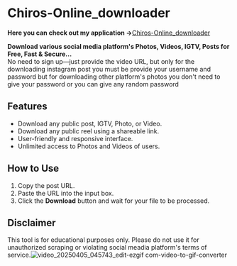# Chiros-Online_downloader 
**Here you can check out my application ->**[Chiros-Online_downloader ](https://chiros-online-downloader-0vfs.onrender.com)

**Download various social media platform's Photos, Videos, IGTV, Posts for Free, Fast & Secure...**  
No need to sign up—just provide the video URL, but only for the downloading instagram post you must be provide your username and password but for downloading other platform's photos you don't need to give your password or you can give any random password

## Features

- Download any public post, IGTV, Photo, or Video.
- Download any public reel using a shareable link.
- User-friendly and responsive interface.
- Unlimited access to Photos and Videos of users.

## How to Use

1. Copy the post URL.
2. Paste the URL into the input box.
3. Click the **Download** button and wait for your file to be processed.

## Disclaimer
This tool is for educational purposes only. Please do not use it for unauthorized scraping or violating social meadia platform's terms of service.![video_20250405_045743_edit-ezgif com-video-to-gif-converter](https://github.com/user-attachments/assets/d56f396f-7b35-4f51-a53f-da71634b3f72)
